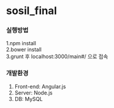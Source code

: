 # sosil_final

### 실행방법
1.npm install <br> 
2.bower install <br> 
3.grunt 후 localhost:3000/main#/ 으로 접속 <br> 

### 개발환경 
1. Front-end: Angular.js <br>
2. Server: Node.js <br>
3. DB: MySQL <br> 
